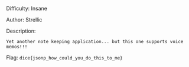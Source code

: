 Difficulty: Insane

Author: Strellic

Description:
```
Yet another note keeping application... but this one supports voice memos!!!
```

Flag: `dice{jsonp_how_could_you_do_this_to_me}`
